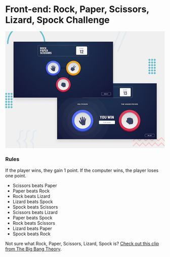 # Front-end: Rock, Paper, Scissors, Lizard, Spock Challenge

![Design preview for the Rock, Paper, Scissors coding challenge](./rock-paper-scissors-challenge-master/design/desktop-preview.jpg)

### Rules
If the player wins, they gain 1 point. If the computer wins, the player loses one point.
- Scissors beats Paper
- Paper beats Rock
- Rock beats Lizard
- Lizard beats Spock
- Spock beats Scissors
- Scissors beats Lizard
- Paper beats Spock 
- Rock beats Scissors
- Lizard beats Paper
- Spock beats Rock

Not sure what Rock, Paper, Scissors, Lizard, Spock is? [Check out this clip from The Big Bang Theory](https://www.youtube.com/watch?v=iSHPVCBsnLw).


